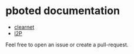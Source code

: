 # pboted documentation

* [clearnet](https://pboted.readthedocs.io/en/latest/)
* [I2P](http://purplebote.i2p/pbote/)

Feel free to open an issue or create a pull-request.

